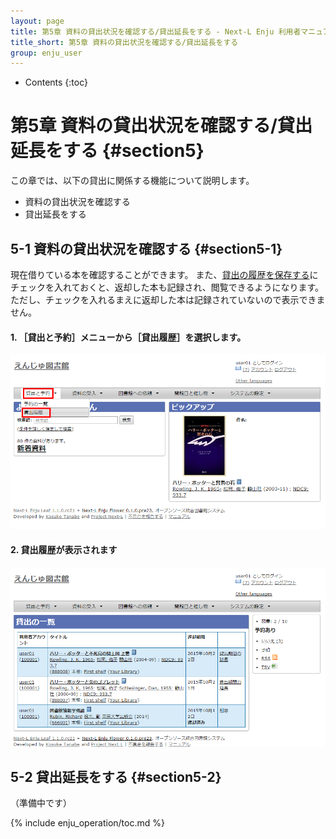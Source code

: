 ```yaml
---
layout: page
title: 第5章 資料の貸出状況を確認する/貸出延長をする - Next-L Enju 利用者マニュアル
title_short: 第5章 資料の貸出状況を確認する/貸出延長をする
group: enju_user
---
```


* Contents
{:toc}

第5章 資料の貸出状況を確認する/貸出延長をする {#section5}
=================================

この章では、以下の貸出に関係する機能について説明します。

* 資料の貸出状況を確認する
* 貸出延長をする



5-1 資料の貸出状況を確認する {#section5-1}
----------------------------------------

現在借りている本を確認することができます。
また、[貸出の履歴を保存する](enju_user_3.html#section3-2)にチェックを入れておくと、返却した本も記録され、閲覧できるようになります。
ただし、チェックを入れるまえに返却した本は記録されていないので表示できません。

#### 1. ［貸出と予約］メニューから［貸出履歴］を選択します。

![貸出履歴](assets/images/image_user_checkouts.png)

#### 2. 貸出履歴が表示されます

![貸出履歴](assets/images/image_user_checkouts_003.png)

5-2 貸出延長をする {#section5-2}
--------------------------------

（準備中です）

{% include enju_operation/toc.md %}